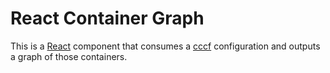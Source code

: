 # React Container Graph

This is a [React](http://facebook.github.io/react/) component that consumes a [cccf](https://github.com/asbjornenge/cccf) configuration and outputs a graph of those containers.

